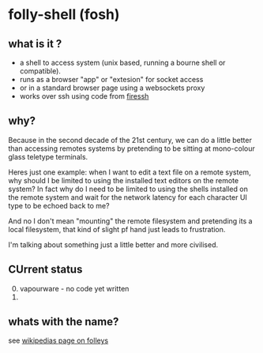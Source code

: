 # folly-shell (fosh)

## what is it ?

* a shell to access system (unix based, running a bourne shell or compatible).
* runs as a browser "app" or "extesion" for socket access
* or in a standard browser page using a websockets proxy
* works over ssh using code from [firessh](https://github.com/mimecuvalo/firessh)

## why?

Because in the second decade of the 21st century, we can do a little better than accessing remotes systems
by pretending to be sitting at mono-colour glass teletype terminals.

Heres just one example: when I want to edit a text file on a remote system, why should I be limited to using the 
installed text editors on the remote system? In fact why do I need to be limited to using the shells installed on
the remote system and wait for the network latency for each character UI type to be echoed back to me?

And no I don't mean "mounting" the remote filesystem and pretending its a local filesystem, that kind of slight pf
hand just leads to frustration.

I'm talking about something just a little better and more civilised.

## CUrrent status

0. vapourware - no code yet written
1. 

## whats with the name?

see [wikipedias page on folleys](http://en.wikipedia.org/wiki/Folly)

